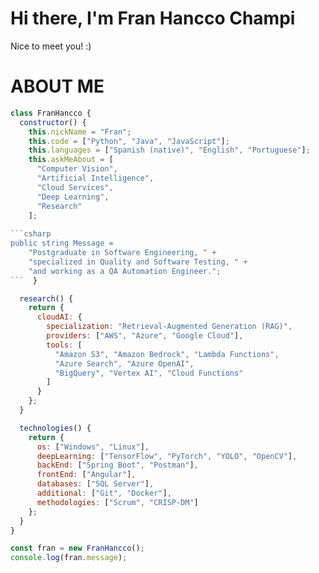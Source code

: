 # Hi there, I'm Fran Hancco Champi
Nice to meet you! :)

# ABOUT ME
```javascript
class FranHancco {
  constructor() {
    this.nickName = "Fran";
    this.code = ["Python", "Java", "JavaScript"];
    this.languages = ["Spanish (native)", "English", "Portuguese"];
    this.askMeAbout = [
      "Computer Vision",
      "Artificial Intelligence",
      "Cloud Services",
      "Deep Learning",
      "Research"
    ];
    
```csharp
public string Message = 
    "Postgraduate in Software Engineering, " +
    "specialized in Quality and Software Testing, " +
    "and working as a QA Automation Engineer.";
```  }

  research() {
    return {
      cloudAI: {
        specialization: "Retrieval-Augmented Generation (RAG)",
        providers: ["AWS", "Azure", "Google Cloud"],
        tools: [
          "Amazon S3", "Amazon Bedrock", "Lambda Functions",
          "Azure Search", "Azure OpenAI",
          "BigQuery", "Vertex AI", "Cloud Functions"
        ]
      }
    };
  }

  technologies() {
    return {
      os: ["Windows", "Linux"],
      deepLearning: ["TensorFlow", "PyTorch", "YOLO", "OpenCV"],
      backEnd: ["Spring Boot", "Postman"],
      frontEnd: ["Angular"],
      databases: ["SQL Server"],
      additional: ["Git", "Docker"],
      methodologies: ["Scrum", "CRISP-DM"]
    };
  }
}

const fran = new FranHancco();
console.log(fran.message);
